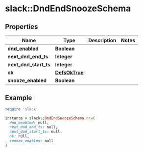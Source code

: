 # slack::DndEndSnoozeSchema

## Properties

| Name | Type | Description | Notes |
| ---- | ---- | ----------- | ----- |
| **dnd_enabled** | **Boolean** |  |  |
| **next_dnd_end_ts** | **Integer** |  |  |
| **next_dnd_start_ts** | **Integer** |  |  |
| **ok** | [**DefsOkTrue**](DefsOkTrue.md) |  |  |
| **snooze_enabled** | **Boolean** |  |  |

## Example

```ruby
require 'slack'

instance = slack::DndEndSnoozeSchema.new(
  dnd_enabled: null,
  next_dnd_end_ts: null,
  next_dnd_start_ts: null,
  ok: null,
  snooze_enabled: null
)
```

